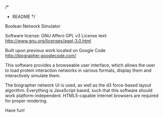 /*
 * README
 */
 
Boolean Network Simulator

Software license: GNU Affero GPL v3
License text: http://www.gnu.org/licenses/agpl-3.0.html

Built upon previous work located on Google Code
http://biographer.googlecode.com/

This software provides a browseable user interface,
which allows the user to load protein interaction networks in various formats,
display them and interactively simulate them.

The biographer network UI is used, as well as the d3 force-based layout algorithm.
Everything is JavaScript based, such that this software should work platform-independent.
HTML5-capable internet browsers are required for proper rendering.

Have fun!
